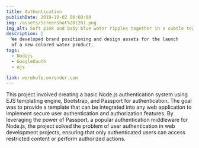 ```yaml
---
title: Authentication 
publishDate: 2019-10-02 00:00:00
img: /assets/Screenshot%20(20).png
img_alt: Soft pink and baby blue water ripples together in a subtle texture.
description: |
  We developed brand positioning and design assets for the launch
  of a new colored water product.
tags:
  - Nodejs
  - GoogleOauth
  - ejs

link: wormhole.onrender.com
---
```

This project involved creating a basic Node.js authentication system using EJS templating engine, Bootstrap, and Passport for authentication. The goal was to provide a template that can be integrated into any web application to implement secure user authentication and authorization features. By leveraging the power of Passport, a popular authentication middleware for Node.js, the project solved the problem of user authentication in web development projects, ensuring that only authenticated users can access restricted content or perform authorized actions.